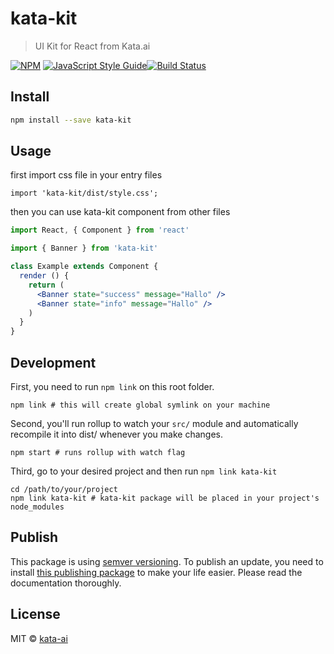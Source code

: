 # kata-kit

> UI Kit for React from Kata.ai

[![NPM](https://img.shields.io/npm/v/kata-kit.svg)](https://www.npmjs.com/package/kata-kit) [![JavaScript Style Guide](https://img.shields.io/badge/code_style-standard-brightgreen.svg)](https://standardjs.com)[![Build Status](https://travis-ci.org/kata-ai/kata-kit.svg?branch=master)](https://travis-ci.org/kata-ai/kata-kit)

## Install

```bash
npm install --save kata-kit
```

## Usage

first import css file in your entry files

```
import 'kata-kit/dist/style.css';
```

then you can use kata-kit component from other files

```jsx
import React, { Component } from 'react'

import { Banner } from 'kata-kit'

class Example extends Component {
  render () {
    return (
      <Banner state="success" message="Hallo" />
      <Banner state="info" message="Hallo" />
    )
  }
}
```

## Development

First, you need to run `npm link` on this root folder.

```
npm link # this will create global symlink on your machine
```

Second, you'll run rollup to watch your `src/` module and automatically recompile it into dist/ whenever you make changes.

```
npm start # runs rollup with watch flag
```

Third, go to your desired project and then run `npm link kata-kit`

```
cd /path/to/your/project
npm link kata-kit # kata-kit package will be placed in your project's node_modules
```

## Publish

This package is using [semver versioning](https://semver.org/). To publish an update, you need to install [this publishing package](https://github.com/sindresorhus/np) to make your life easier. Please read the documentation thoroughly.

## License

MIT © [kata-ai](https://github.com/kata-ai)
